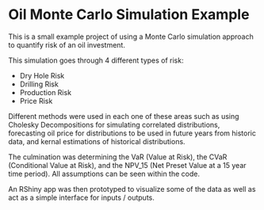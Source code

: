 # Oil Monte Carlo Simulation Example

This is a small example project of using a Monte Carlo simulation approach to quantify risk of an oil investment.

This simulation goes through 4 different types of risk:
* Dry Hole Risk
* Drilling Risk
* Production Risk
* Price Risk


Different methods were used in each one of these areas such as using Cholesky Decompositions for simulating correlated distributions, forecasting oil price for distributions to be used in future years from historic data, and kernal estimations of historical distributions.

The culmination was determining the VaR (Value at Risk), the CVaR (Conditional Value at Risk), and the NPV_15 (Net Preset Value at a 15 year time period).
All assumptions can be seen within the code.

An RShiny app was then prototyped to visualize some of the data as well as act as a simple interface for inputs / outputs.
